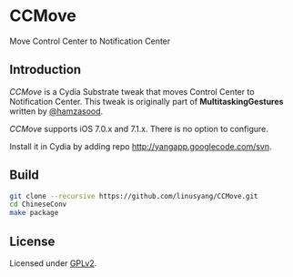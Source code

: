 # CCMove
Move Control Center to Notification Center

## Introduction
*CCMove* is a Cydia Substrate tweak that moves Control Center to Notification Center. This tweak is originally part of **MultitaskingGestures** written by [@hamzasood](https://github.com/hamzasood/MultitaskingGestures).

*CCMove* supports iOS 7.0.x and 7.1.x. There is no option to configure.

Install it in Cydia by adding repo http://yangapp.googlecode.com/svn.

## Build
```bash
git clone --recursive https://github.com/linusyang/CCMove.git
cd ChineseConv
make package
```

## License
Licensed under [GPLv2](http://www.gnu.org/licenses/gpl-2.0.html).

